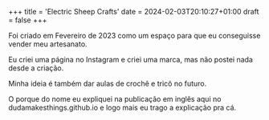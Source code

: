 +++
title = 'Electric Sheep Crafts'
date = 2024-02-03T20:10:27+01:00
draft = false
+++

Foi criado em Fevereiro de 2023 como um espaço para que eu conseguisse vender meu artesanato. 

Eu criei uma página no Instagram e criei uma marca, mas não postei nada desde a criação.

Minha ideia é também dar aulas de crochê e tricô no futuro. 

O porque do nome eu expliquei na publicação em inglês aqui no dudamakesthings.github.io e logo mais eu trago a explicação pra cá.